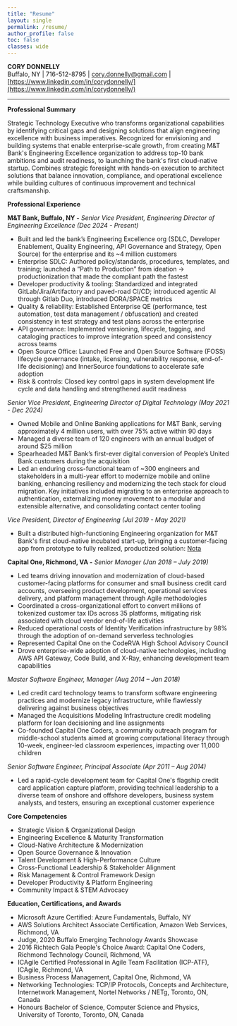 ```yaml
---
title: "Resume"
layout: single
permalink: /resume/
author_profile: false
toc: false
classes: wide
---
```


**CORY DONNELLY**  
Buffalo, NY | 716-512-8795  | [cory.donnelly@gmail.com](mailto:cory.donnelly@gmail.com) | [https://www.linkedin.com/in/corydonnelly/](https://www.linkedin.com/in/corydonnelly/) 

---

**Professional Summary**

Strategic Technology Executive who transforms organizational capabilities by identifying critical gaps and designing solutions that align engineering excellence with business imperatives. Recognized for envisioning and building systems that enable enterprise-scale growth, from creating M\&T Bank's Engineering Excellence organization to address top-10 bank ambitions and audit readiness, to launching the bank's first cloud-native startup. Combines strategic foresight with hands-on execution to architect solutions that balance innovation, compliance, and operational excellence while building cultures of continuous improvement and technical craftsmanship.

**Professional Experience**

**M\&T Bank, Buffalo, NY \-** *Senior Vice President, Engineering Director of Engineering Excellence (Dec 2024 \- Present)*

* Built and led the bank’s Engineering Excellence org (SDLC, Developer Enablement, Quality Engineering, API Governance and Strategy, Open Source) for the enterprise and its \~4 million customers  
* Enterprise SDLC: Authored policy/standards, procedures, templates, and training; launched a “Path to Production” from ideation → productionization that made the compliant path the fastest  
* Developer productivity & tooling: Standardized and integrated GitLab/Jira/Artifactory and paved-road CI/CD; introduced agentic AI through Gitlab Duo, introduced DORA/SPACE metrics  
* Quality & reliability: Established Enterprise QE (performance, test automation, test data management / obfuscation) and created consistency in test strategy and test plans across the enterprise  
* API governance: Implemented versioning, lifecycle, tagging, and cataloging practices to improve integration speed and consistency across teams  
* Open Source Office: Launched Free and Open Source Software (FOSS) lifecycle governance (intake, licensing, vulnerability response, end-of-life decisioning) and InnerSource foundations to accelerate safe adoption  
* Risk & controls: Closed key control gaps in system development life cycle and data handling and strengthened audit readiness

*Senior Vice President, Engineering Director of Digital Technology (May 2021 \- Dec 2024\)*

* Owned Mobile and Online Banking applications for M\&T Bank, serving approximately 4 million users, with over 75% active within 90 days  
* Managed a diverse team of 120 engineers with an annual budget of around $25 million  
* Spearheaded M\&T Bank’s first-ever digital conversion of People’s United Bank customers during the acquisition  
* Led an enduring cross-functional team of \~300 engineers and stakeholders in a multi-year effort to modernize mobile and online banking, enhancing resiliency and modernizing the tech stack for cloud migration. Key initiatives included migrating to an enterprise approach to authentication, externalizing money movement to a modular and extensible alternative, and consolidating contact center tooling

*Vice President, Director of Engineering (Jul 2019 \- May 2021\)*

* Built a distributed high-functioning Engineering organization for M\&T Bank's first cloud-native incubated start-up, bringing  a customer-facing app from prototype to fully realized, productized solution: [Nota](https://www.trustnota.com/)

**Capital One, Richmond, VA \-** *Senior Manager (Jan 2018 – July 2019\)*

* Led teams driving innovation and modernization of cloud-based customer-facing platforms for consumer and small business credit card accounts, overseeing product development, operational services delivery, and platform management through Agile methodologies  
* Coordinated a cross-organizational effort to convert millions of tokenized customer tax IDs across 35 platforms, mitigating risk associated with cloud vendor end-of-life activities  
* Reduced operational costs of Identity Verification infrastructure by 98% through the adoption of on-demand serverless technologies  
* Represented Capital One on the CodeRVA High School Advisory Council  
* Drove enterprise-wide adoption of cloud-native technologies, including AWS API Gateway, Code Build, and X-Ray, enhancing development team capabilities

*Master Software Engineer, Manager (Aug 2014 – Jan 2018\)*

* Led credit card technology teams to transform software engineering practices and modernize legacy infrastructure, while flawlessly delivering against business objectives  
* Managed the Acquisitions Modeling Infrastructure credit modeling platform for loan decisioning and line assignments  
* Co-founded Capital One Coders, a community outreach program for middle-school students aimed at growing computational literacy through 10-week, engineer-led classroom experiences, impacting over 11,000 children

*Senior Software Engineer, Principal Associate (Apr 2011 – Aug 2014\)*

* Led a rapid-cycle development team for Capital One's flagship credit card application capture platform, providing technical leadership to a diverse team of onshore and offshore developers, business system analysts, and testers, ensuring an exceptional customer experience

**Core Competencies**

* Strategic Vision & Organizational Design  
* Engineering Excellence & Maturity Transformation  
* Cloud-Native Architecture & Modernization  
* Open Source Governance & Innovation  
* Talent Development & High-Performance Culture  
* Cross-Functional Leadership & Stakeholder Alignment  
* Risk Management & Control Framework Design  
* Developer Productivity & Platform Engineering  
* Community Impact & STEM Advocacy

**Education, Certifications, and Awards**

* Microsoft Azure Certified: Azure Fundamentals, Buffalo, NY  
* AWS Solutions Architect Associate Certification, Amazon Web Services, Richmond, VA  
* Judge, 2020 Buffalo Emerging Technology Awards Showcase  
* 2016 Richtech Gala People's Choice Award: Capital One Coders, Richmond Technology Council, Richmond, VA  
* ICAgile Certified Professional in Agile Team Facilitation (ICP-ATF), ICAgile, Richmond, VA  
* Business Process Management, Capital One, Richmond, VA  
* Networking Technologies: TCP/IP Protocols, Concepts and Architecture, Internetwork Management, Nortel Networks / NETg, Toronto, ON, Canada  
* Honours Bachelor of Science, Computer Science and Physics, University of Toronto, Toronto, ON, Canada

